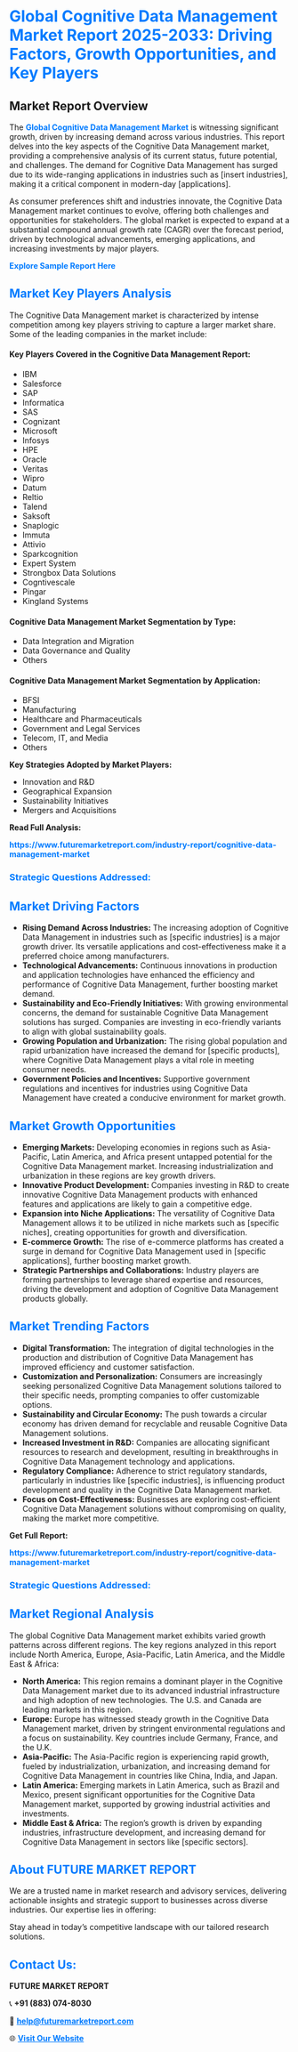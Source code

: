 <h1 style="color: #007BFF;">Global Cognitive Data Management Market Report 2025-2033: Driving Factors, Growth Opportunities, and Key Players</h1>

<section id="overview">
<h2>Market Report Overview</h2>
<p>The <a href="https://www.futuremarketreport.com/industry-report/cognitive-data-management-market" style="color: #007BFF; text-decoration: none;"><strong>Global Cognitive Data Management Market</strong></a> is witnessing significant growth, driven by increasing demand across various industries. This report delves into the key aspects of the Cognitive Data Management market, providing a comprehensive analysis of its current status, future potential, and challenges. The demand for Cognitive Data Management has surged due to its wide-ranging applications in industries such as [insert industries], making it a critical component in modern-day [applications].</p>
<p>As consumer preferences shift and industries innovate, the Cognitive Data Management market continues to evolve, offering both challenges and opportunities for stakeholders. The global market is expected to expand at a substantial compound annual growth rate (CAGR) over the forecast period, driven by technological advancements, emerging applications, and increasing investments by major players.</p>
</section>

<section id="overview">
<p><a href="https://www.futuremarketreport.com/request-sample/reportId=100606" style="color: #007BFF; text-decoration: none;"><strong>Explore Sample Report Here</strong></a></p>
</section>

<section id="key-players">
<h2 style="color: #007BFF;">Market Key Players Analysis</h2>
<p>The Cognitive Data Management market is characterized by intense competition among key players striving to capture a larger market share. Some of the leading companies in the market include:</p>
<h4>Key Players Covered in the Cognitive Data Management Report:</h4>
<ul><li>IBM</li><li>Salesforce</li><li>SAP</li><li>Informatica</li><li>SAS</li><li>Cognizant</li><li>Microsoft</li><li>Infosys</li><li>HPE</li><li>Oracle</li><li>Veritas</li><li>Wipro</li><li>Datum</li><li>Reltio</li><li>Talend</li><li>Saksoft</li><li>Snaplogic</li><li>Immuta</li><li>Attivio</li><li>Sparkcognition</li><li>Expert System</li><li>Strongbox Data Solutions</li><li>Cogntivescale</li><li>Pingar</li><li>Kingland Systems</li></ul>
<h4>Cognitive Data Management Market Segmentation by Type:</h4>
<ul><li>Data Integration and Migration</li><li>Data Governance and Quality</li><li>Others</li></ul>

<h4>Cognitive Data Management Market Segmentation by Application:</h4>
<ul><li>BFSI</li><li>Manufacturing</li><li>Healthcare and Pharmaceuticals</li><li>Government and Legal Services</li><li>Telecom, IT, and Media</li><li>Others</li></ul>
<p><strong>Key Strategies Adopted by Market Players:</strong></p>
<ul>
<li>Innovation and R&D</li>
<li>Geographical Expansion</li>
<li>Sustainability Initiatives</li>
<li>Mergers and Acquisitions</li>
</ul>
</section>

<section>
<p><strong>Read Full Analysis: </strong></p><a href="https://www.futuremarketreport.com/industry-report/cognitive-data-management-market" style="color: #007BFF; text-decoration: none;"><strong>https://www.futuremarketreport.com/industry-report/cognitive-data-management-market</strong></a>
<h3 style="color: #007BFF;">Strategic Questions Addressed:</h3>
</section>

<section id="driving-factors">
<h2 style="color: #007BFF;">Market Driving Factors</h2>
<ul>
<li><strong>Rising Demand Across Industries:</strong> The increasing adoption of Cognitive Data Management in industries such as [specific industries] is a major growth driver. Its versatile applications and cost-effectiveness make it a preferred choice among manufacturers.</li>
<li><strong>Technological Advancements:</strong> Continuous innovations in production and application technologies have enhanced the efficiency and performance of Cognitive Data Management, further boosting market demand.</li>
<li><strong>Sustainability and Eco-Friendly Initiatives:</strong> With growing environmental concerns, the demand for sustainable Cognitive Data Management solutions has surged. Companies are investing in eco-friendly variants to align with global sustainability goals.</li>
<li><strong>Growing Population and Urbanization:</strong> The rising global population and rapid urbanization have increased the demand for [specific products], where Cognitive Data Management plays a vital role in meeting consumer needs.</li>
<li><strong>Government Policies and Incentives:</strong> Supportive government regulations and incentives for industries using Cognitive Data Management have created a conducive environment for market growth.</li>
</ul>
</section>

<section id="growth-opportunities">
<h2 style="color: #007BFF;">Market Growth Opportunities</h2>
<ul>
<li><strong>Emerging Markets:</strong> Developing economies in regions such as Asia-Pacific, Latin America, and Africa present untapped potential for the Cognitive Data Management market. Increasing industrialization and urbanization in these regions are key growth drivers.</li>
<li><strong>Innovative Product Development:</strong> Companies investing in R&D to create innovative Cognitive Data Management products with enhanced features and applications are likely to gain a competitive edge.</li>
<li><strong>Expansion into Niche Applications:</strong> The versatility of Cognitive Data Management allows it to be utilized in niche markets such as [specific niches], creating opportunities for growth and diversification.</li>
<li><strong>E-commerce Growth:</strong> The rise of e-commerce platforms has created a surge in demand for Cognitive Data Management used in [specific applications], further boosting market growth.</li>
<li><strong>Strategic Partnerships and Collaborations:</strong> Industry players are forming partnerships to leverage shared expertise and resources, driving the development and adoption of Cognitive Data Management products globally.</li>
</ul>
</section>

<section id="trending-factors">
<h2 style="color: #007BFF;">Market Trending Factors</h2>
<ul>
<li><strong>Digital Transformation:</strong> The integration of digital technologies in the production and distribution of Cognitive Data Management has improved efficiency and customer satisfaction.</li>
<li><strong>Customization and Personalization:</strong> Consumers are increasingly seeking personalized Cognitive Data Management solutions tailored to their specific needs, prompting companies to offer customizable options.</li>
<li><strong>Sustainability and Circular Economy:</strong> The push towards a circular economy has driven demand for recyclable and reusable Cognitive Data Management solutions.</li>
<li><strong>Increased Investment in R&D:</strong> Companies are allocating significant resources to research and development, resulting in breakthroughs in Cognitive Data Management technology and applications.</li>
<li><strong>Regulatory Compliance:</strong> Adherence to strict regulatory standards, particularly in industries like [specific industries], is influencing product development and quality in the Cognitive Data Management market.</li>
<li><strong>Focus on Cost-Effectiveness:</strong> Businesses are exploring cost-efficient Cognitive Data Management solutions without compromising on quality, making the market more competitive.</li>
</ul>
</section>

<section>
<p><strong>Get Full Report: </strong></p><a href="https://www.futuremarketreport.com/industry-report/cognitive-data-management-market" style="color: #007BFF; text-decoration: none;"><strong>https://www.futuremarketreport.com/industry-report/cognitive-data-management-market</strong></a>
<h3 style="color: #007BFF;">Strategic Questions Addressed:</h3>
</section>


<section id="regional-analysis">
<h2 style="color: #007BFF;">Market Regional Analysis</h2>
<p>The global Cognitive Data Management market exhibits varied growth patterns across different regions. The key regions analyzed in this report include North America, Europe, Asia-Pacific, Latin America, and the Middle East & Africa:</p>
<ul>
<li><strong>North America:</strong> This region remains a dominant player in the Cognitive Data Management market due to its advanced industrial infrastructure and high adoption of new technologies. The U.S. and Canada are leading markets in this region.</li>
<li><strong>Europe:</strong> Europe has witnessed steady growth in the Cognitive Data Management market, driven by stringent environmental regulations and a focus on sustainability. Key countries include Germany, France, and the U.K.</li>
<li><strong>Asia-Pacific:</strong> The Asia-Pacific region is experiencing rapid growth, fueled by industrialization, urbanization, and increasing demand for Cognitive Data Management in countries like China, India, and Japan.</li>
<li><strong>Latin America:</strong> Emerging markets in Latin America, such as Brazil and Mexico, present significant opportunities for the Cognitive Data Management market, supported by growing industrial activities and investments.</li>
<li><strong>Middle East & Africa:</strong> The region’s growth is driven by expanding industries, infrastructure development, and increasing demand for Cognitive Data Management in sectors like [specific sectors].</li>
</ul>
</section>

<footer>
<h2 style="color: #007BFF;">About FUTURE MARKET REPORT</h2>
<p>We are a trusted name in market research and advisory services, delivering actionable insights and strategic support to businesses across diverse industries. Our expertise lies in offering:</p>

<p>Stay ahead in today’s competitive landscape with our tailored research solutions.</p>

<h2 style="color: #007BFF;">Contact Us:</h2>
<p><strong>FUTURE MARKET REPORT</strong></p>
<p>📞 <strong>+91 (883) 074-8030</strong></p>
<p>📧 <strong><a href="mailto:help@futuremarketreport.com" style="color: #007BFF;">help@futuremarketreport.com</a></strong></p>
<p>🌐 <strong><a href="https://www.futuremarketreport.com/" style="color: #007BFF;">Visit Our Website</a></strong></p>
</footer>
